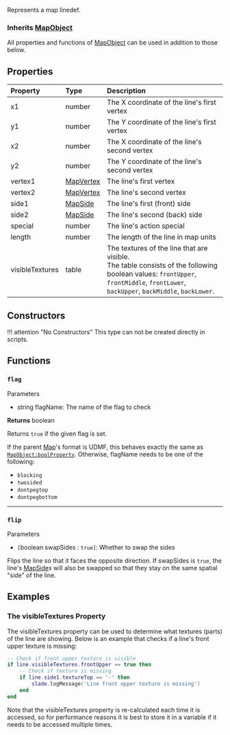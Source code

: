 Represents a map linedef.

### Inherits <type>[MapObject](MapObject.md)</type>  
All properties and functions of <type>[MapObject](MapObject.md)</type> can be used in addition to those below.

## Properties

| Property | Type | Description |
|:---------|:-----|:------------|
<prop>x1</prop> | <type>number</type> | The X coordinate of the line's first vertex
<prop>y1</prop> | <type>number</type> | The Y coordinate of the line's first vertex
<prop>x2</prop> | <type>number</type> | The X coordinate of the line's second vertex
<prop>y2</prop> | <type>number</type> | The Y coordinate of the line's second vertex
<prop>vertex1</prop> | <type>[MapVertex](MapVertex.md)</type> | The line's first vertex
<prop>vertex2</prop> | <type>[MapVertex](MapVertex.md)</type> | The line's second vertex
<prop>side1</prop> | <type>[MapSide](MapSide.md)</type> | The line's first (front) side
<prop>side2</prop> | <type>[MapSide](MapSide.md)</type> | The line's second (back) side
<prop>special</prop> | <type>number</type> | The line's action special
<prop>length</prop> | <type>number</type> | The length of the line in map units
<prop>visibleTextures</prop> | <type>table</type> | The textures of the line that are visible.<br/>The <type>table</type> consists of the following <type>boolean</type> values: `frontUpper`, `frontMiddle`, `frontLower`, `backUpper`, `backMiddle`, `backLower`.

## Constructors

!!! attention "No Constructors"
    This type can not be created directly in scripts.

## Functions

### `flag`

<params>Parameters</params>

* <type>string</type> <arg>flagName</arg>: The name of the flag to check

**Returns** <type>boolean</type>

Returns `true` if the given flag is set.

If the parent <type>[Map](Map.md)</type>'s format is UDMF, this behaves exactly the same as <code>[MapObject:boolProperty](MapObject.md#boolproperty)</code>. Otherwise, <arg>flagName</arg> needs to be one of the following:

* `blocking`
* `twosided`
* `dontpegtop`
* `dontpegbottom`

---
### `flip`

<params>Parameters</params>

* `[`<type>boolean</type> <arg>swapSides</arg> : `true]`: Whether to swap the sides

Flips the line so that it faces the opposite direction. If <arg>swapSides</arg> is `true`, the line's <type>[MapSide](MapSide.md)</type>s will also be swapped so that they stay on the same spatial "side" of the line.

## Examples

### The <prop>visibleTextures</prop> Property

The <prop>visibleTextures</prop> property can be used to determine what textures (parts) of the line are showing. Below is an example that checks if a line's front upper texture is missing:

```lua
-- Check if front upper texture is visible
if line.visibleTextures.frontUpper == true then
    -- Check if texture is missing
    if line.side1.textureTop == '-' then
        slade.logMessage('Line front upper texture is missing')
    end
end
```

Note that the <prop>visibleTextures</prop> property is re-calculated each time it is accessed, so for performance reasons it is best to store it in a variable if it needs to be accessed multiple times.
